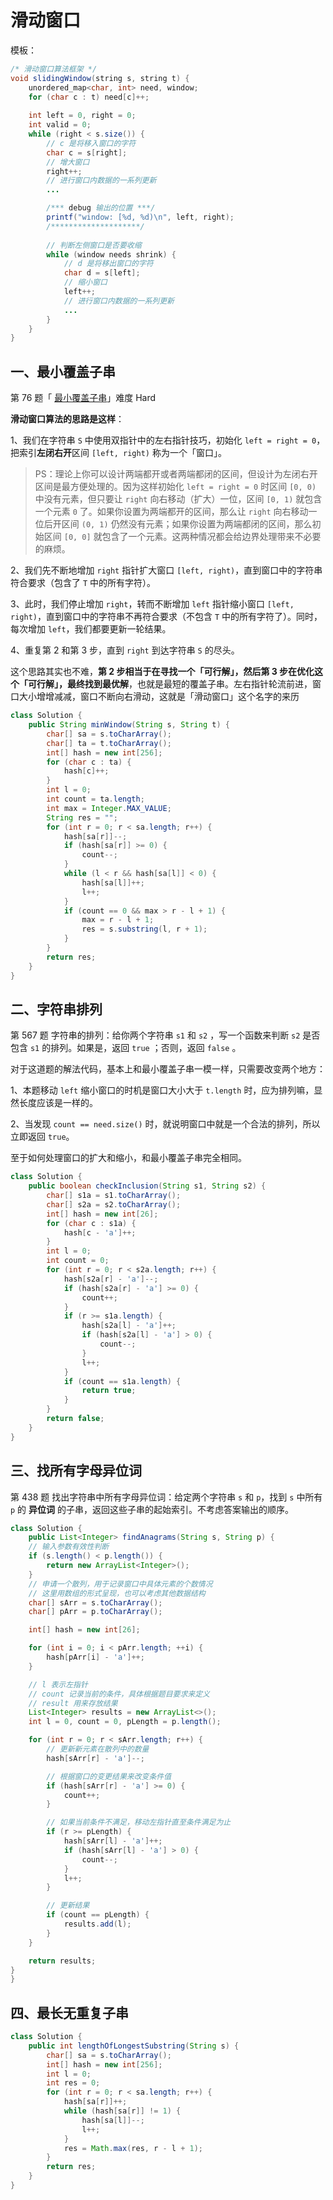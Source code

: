 # 滑动窗口

模板：

```java
/* 滑动窗口算法框架 */
void slidingWindow(string s, string t) {
    unordered_map<char, int> need, window;
    for (char c : t) need[c]++;
    
    int left = 0, right = 0;
    int valid = 0; 
    while (right < s.size()) {
        // c 是将移入窗口的字符
        char c = s[right];
        // 增大窗口
        right++;
        // 进行窗口内数据的一系列更新
        ...

        /*** debug 输出的位置 ***/
        printf("window: [%d, %d)\n", left, right);
        /********************/
        
        // 判断左侧窗口是否要收缩
        while (window needs shrink) {
            // d 是将移出窗口的字符
            char d = s[left];
            // 缩小窗口
            left++;
            // 进行窗口内数据的一系列更新
            ...
        }
    }
}
```

## 一、最小覆盖子串

第 76 题「 [最小覆盖子串](https://leetcode.cn/problems/minimum-window-substring/)」难度 Hard

**滑动窗口算法的思路是这样**：

1、我们在字符串 `S` 中使用双指针中的左右指针技巧，初始化 `left = right = 0`，把索引**左闭右开**区间 `[left, right)` 称为一个「窗口」。

> PS：理论上你可以设计两端都开或者两端都闭的区间，但设计为左闭右开区间是最方便处理的。因为这样初始化 `left = right = 0` 时区间 `[0, 0)` 中没有元素，但只要让 `right` 向右移动（扩大）一位，区间 `[0, 1)` 就包含一个元素 `0` 了。如果你设置为两端都开的区间，那么让 `right` 向右移动一位后开区间 `(0, 1)` 仍然没有元素；如果你设置为两端都闭的区间，那么初始区间 `[0, 0]` 就包含了一个元素。这两种情况都会给边界处理带来不必要的麻烦。

2、我们先不断地增加 `right` 指针扩大窗口 `[left, right)`，直到窗口中的字符串符合要求（包含了 `T` 中的所有字符）。

3、此时，我们停止增加 `right`，转而不断增加 `left` 指针缩小窗口 `[left, right)`，直到窗口中的字符串不再符合要求（不包含 `T` 中的所有字符了）。同时，每次增加 `left`，我们都要更新一轮结果。

4、重复第 2 和第 3 步，直到 `right` 到达字符串 `S` 的尽头。

这个思路其实也不难，**第 2 步相当于在寻找一个「可行解」，然后第 3 步在优化这个「可行解」，最终找到最优解**，也就是最短的覆盖子串。左右指针轮流前进，窗口大小增增减减，窗口不断向右滑动，这就是「滑动窗口」这个名字的来历

```java
class Solution {
    public String minWindow(String s, String t) {
        char[] sa = s.toCharArray();
        char[] ta = t.toCharArray();
        int[] hash = new int[256];
        for (char c : ta) {
            hash[c]++;
        }
        int l = 0;
        int count = ta.length;
        int max = Integer.MAX_VALUE;
        String res = "";
        for (int r = 0; r < sa.length; r++) {
            hash[sa[r]]--;
            if (hash[sa[r]] >= 0) {
                count--;
            }
            while (l < r && hash[sa[l]] < 0) {
                hash[sa[l]]++;
                l++;
            }
            if (count == 0 && max > r - l + 1) {
                max = r - l + 1;
                res = s.substring(l, r + 1);
            }
        }
        return res;
    }
}
```

## 二、字符串排列

第 567 题 字符串的排列：给你两个字符串 `s1` 和 `s2` ，写一个函数来判断 `s2` 是否包含 `s1` 的排列。如果是，返回 `true` ；否则，返回 `false` 。

对于这道题的解法代码，基本上和最小覆盖子串一模一样，只需要改变两个地方：

1、本题移动 `left` 缩小窗口的时机是窗口大小大于 `t.length` 时，应为排列嘛，显然长度应该是一样的。

2、当发现 `count == need.size()` 时，就说明窗口中就是一个合法的排列，所以立即返回 `true`。

至于如何处理窗口的扩大和缩小，和最小覆盖子串完全相同。

```java
class Solution {
    public boolean checkInclusion(String s1, String s2) {
        char[] s1a = s1.toCharArray();
        char[] s2a = s2.toCharArray();
        int[] hash = new int[26];
        for (char c : s1a) {
            hash[c - 'a']++;
        }
        int l = 0;
        int count = 0;
        for (int r = 0; r < s2a.length; r++) {
            hash[s2a[r] - 'a']--;
            if (hash[s2a[r] - 'a'] >= 0) {
                count++;
            }
            if (r >= s1a.length) {
                hash[s2a[l] - 'a']++;
                if (hash[s2a[l] - 'a'] > 0) {
                    count--;
                }
                l++;
            }
            if (count == s1a.length) {
                return true;
            }
        }
        return false;
    }
}
```

## 三、找所有字母异位词

第 438 题 找出字符串中所有字母异位词：给定两个字符串 `s` 和 `p`，找到 `s` 中所有 `p` 的 **异位词** 的子串，返回这些子串的起始索引。不考虑答案输出的顺序。

```java
class Solution {
    public List<Integer> findAnagrams(String s, String p) {
    // 输入参数有效性判断
    if (s.length() < p.length()) {
        return new ArrayList<Integer>();
    }
    // 申请一个散列，用于记录窗口中具体元素的个数情况
    // 这里用数组的形式呈现，也可以考虑其他数据结构
    char[] sArr = s.toCharArray();
    char[] pArr = p.toCharArray();

    int[] hash = new int[26];

    for (int i = 0; i < pArr.length; ++i) {
        hash[pArr[i] - 'a']++;
    }

    // l 表示左指针
    // count 记录当前的条件，具体根据题目要求来定义
    // result 用来存放结果
    List<Integer> results = new ArrayList<>();
    int l = 0, count = 0, pLength = p.length();

    for (int r = 0; r < sArr.length; r++) {
        // 更新新元素在散列中的数量
        hash[sArr[r] - 'a']--;

        // 根据窗口的变更结果来改变条件值
        if (hash[sArr[r] - 'a'] >= 0) {
            count++;
        }

        // 如果当前条件不满足，移动左指针直至条件满足为止
        if (r >= pLength) {
            hash[sArr[l] - 'a']++;
            if (hash[sArr[l] - 'a'] > 0) {
                count--;
            }
            l++;
        }

        // 更新结果
        if (count == pLength) {
            results.add(l);
        }
    }

    return results;
}
}
```

## 四、最长无重复子串

```java
class Solution {
    public int lengthOfLongestSubstring(String s) {
        char[] sa = s.toCharArray();
        int[] hash = new int[256];
        int l = 0;
        int res = 0;
        for (int r = 0; r < sa.length; r++) {
            hash[sa[r]]++;
            while (hash[sa[r]] != 1) {
                hash[sa[l]]--;
                l++;
            }
            res = Math.max(res, r - l + 1);
        }
        return res;
    }
}
```


